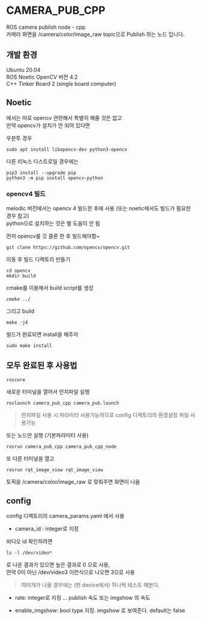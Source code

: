 # CAMERA_PUB_CPP 
ROS camera publish node - cpp   
카메라 화면을 /camera/color/image_raw topic으로 Publish 하는 노드 입니다.   


## 개발 환경
Ubuntu 20.04  
ROS Noetic
OpenCV 버전 4.2   
C++
Tinker Board 2 (single board computer)

## Noetic
에서는 따로 opencv 관련해서 특별히 해줄 것은 없고  
만약 opencv가 설치가 안 되어 있다면  

우분투 경우
```
sudo apt install libopencv-dev python3-opencv
```

다른 리눅스 디스트로일 경우에는 
```
pip3 install --upgrade pip
python3 -m pip install opencv-python
```

### opencv4 빌드
melodic 버전에서는 opencv 4 빌드한 후에 사용  (또는 noetic에서도 빌드가 필요한 경우 참고)   
python으로 설치하는 것은 별 도움이 안 됨

먼저 opencv를 깃 클론 한 후 빌드해야함~
```
git clone https://github.com/opencv/opencv.git
```
이동 후 빌드 디렉토리 만들기
```
cd opencv
mkdir build
```
cmake를 이용해서 build script를 생성
```
cmake ../
```
그리고 build
```
make -j4
```
빌드가 완료되면 install을 해주자
```
sudo make install 
```


## 모두 완료된 후 사용법
```
roscore
```

새로운 터미널을 열어서 런치파일 실행
```
roslaunch camera_pub_cpp camera_pub.launch 
```

> 런치파일 사용 시 파라미터 사용가능하므로 config 디렉토리의 환경설정 파일 사용가능

또는 노드만 실행 (기본파라미터 사용)
```
rosrun camera_pub_cpp camera_pub_cpp_node 
```

또 다른 터미널을 열고 
```
rosrun rqt_image_view rqt_image_view 
```
토픽을 /camera/color/image_raw 로 맞춰주면 화면이 나옴


## config
config 디렉토리의 camera_params.yaml 에서 사용

- camera_id : integer로 지정 

비디오 id 확인하려면
```
ls -l /dev/video*
```
로 나온 결과가 있으면 높은 결과로 0 으로 사용,   
먄약 0이 아닌 /dev/video3 이런식으로 나오면 3으로 사용   

> 여러개가 나올 경우에는 (한 device에서) 하나씩 테스트 해본다.

- rate: integer로 지정 ... publish 속도 또는 imgshow 의 속도

- enable_imgshow: bool type 지정. imgshow 로 보여준다. default는 false


